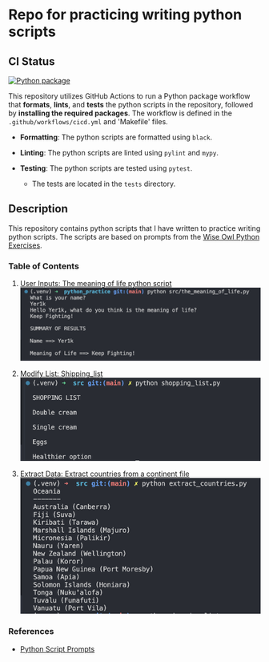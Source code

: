 # Repo for practicing writing python scripts

## CI Status
[![Python package](https://github.com/Yer1k/python_practice/actions/workflows/cicd.yml/badge.svg?branch=main)](https://github.com/Yer1k/python_practice/actions/workflows/cicd.yml)

This repository utilizes GitHub Actions to run a Python package workflow that **formats**, **lints**, and **tests** the python scripts in the repository, followed by **installing the required packages**. The workflow is defined in the `.github/workflows/cicd.yml` and 'Makefile' files.

- **Formatting**: The python scripts are formatted using `black`.

- **Linting**: The python scripts are linted using `pylint` and `mypy`.

- **Testing**: The python scripts are tested using `pytest`.
    - The tests are located in the `tests` directory.


## Description
This repository contains python scripts that I have written to practice writing python scripts. The scripts are based on prompts from the [Wise Owl Python Exercises](https://www.wiseowl.co.uk/python/exercises/python/).

### Table of Contents
1. [User Inputs: The meaning of life python script](./src/theMeaningofLife.py)
    ![The meaning of life python output](./screenshots/the_meaning_of_life_output.png)

1. [Modify List: Shipping_list](./src/shopping_list.py)
    ![Shopping list output](./screenshots/shopping_list_output.png)

1. [Extract Data: Extract countries from a continent file](./src/extract_countries.py)
    ![Extract countries output](./screenshots/extract_countries_output.png)

### References
- [Python Script Prompts](https://www.wiseowl.co.uk/python/exercises/python/)